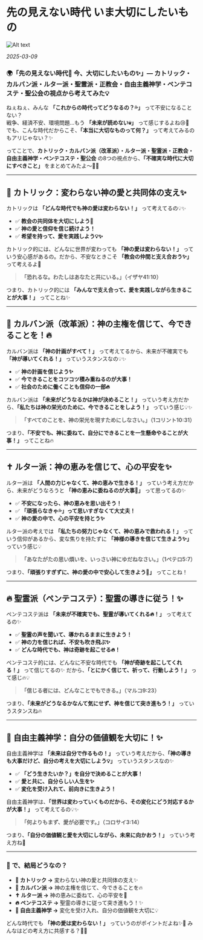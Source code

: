 #  先の見えない時代 いま大切にしたいもの

![Alt text](/static/images/blog/.png)

*2025-03-09*

### **🌍「先の見えない時代💭 今、大切にしたいもの✨」— カトリック・カルバン派・ルター派・聖霊派・正教会・自由主義神学・ペンテコステ・聖公会の視点から考えてみた💡**  

ねぇねぇ、みんな **「これからの時代ってどうなるの？💦」** って不安になることない？  
戦争、経済不安、環境問題…もう **「未来が読めない💀」** って感じするよね😢💭  
でも、こんな時代だからこそ、**「本当に大切なものって何？」** って考えてみるのもアリじゃない？✨  

ってことで、**カトリック・カルバン派（改革派）・ルター派・聖霊派・正教会・自由主義神学・ペンテコステ・聖公会** の8つの視点から、**「不確実な時代に大切にすべきこと」** をまとめてみたよ〜📖💖  

---

## **💒 カトリック：変わらない神の愛と共同体の支え✨**  
カトリックは **「どんな時代でも神の愛は変わらない！」** って考えてるの💡✨  

- ✅ **教会の共同体を大切にしよう💖**  
- ✅ **神の愛と信仰を信じ続けよう！**  
- ✅ **希望を持って、愛を実践しよう💡✨**  

カトリック的には、どんなに世界が変わっても **「神の愛は変わらない！」** っていう安心感があるの。だから、不安なときこそ **「教会の仲間と支え合おう✨」** って考えるよ💖  

> **「恐れるな。わたしはあなたと共にいる。」（イザヤ41:10）**  

つまり、カトリック的には **「みんなで支え合って、愛を実践しながら生きることが大事！」** ってことね✨  

---

## **📜 カルバン派（改革派）：神の主権を信じて、今できることを！🔥**  
カルバン派は **「神の計画がすべて！」** って考えてるから、未来が不確実でも **「神が導いてくれる！」** っていうスタンスなの💡✨  

- ✅ **神の計画を信じよう✨**  
- ✅ **今できることをコツコツ積み重ねるのが大事！**  
- ✅ **社会のために働くことも信仰の一部🔥**  

カルバン派は **「未来がどうなるかは神が決めること！」** っていう考え方だから、**「私たちは神の栄光のために、今できることをしよう！」** っていう感じ💡✨  

> **「すべてのことを、神の栄光を現すためにしなさい。」（1コリント10:31）**  

つまり、**「不安でも、神に委ねて、自分にできることを一生懸命やることが大事！」** ってことね🔥  

---

## **✝️ ルター派：神の恵みを信じて、心の平安を✨**  
ルター派は **「人間の力じゃなくて、神の恵みで生きる！」** っていう考え方だから、未来がどうなろうと **「神の恵みに委ねるのが大事💖」** って思ってるの✨  

- ✅ **不安になったら、神の恵みを思い出そう！**  
- ✅ **「頑張らなきゃ💦」って思いすぎなくて大丈夫！**  
- ✅ **神の愛の中で、心の平安を持とう✨**  

ルター派の考えでは **「私たちの努力じゃなくて、神の恵みで救われる！」** っていう信仰があるから、変な焦りを持たずに **「神様の導きを信じて生きよう✨」** っていう感じ💡  

> **「あなたがたの思い煩いを、いっさい神にゆだねなさい。」（1ペテロ5:7）**  

つまり、**「頑張りすぎずに、神の愛の中で安心して生きよう💖」** ってことね！  

---

## **🔥 聖霊派（ペンテコステ）：聖霊の導きに従う！✨**  
ペンテコステ派は **「未来が不確実でも、聖霊が導いてくれる🔥！」** って考えてるの✨  

- ✅ **聖霊の声を聞いて、導かれるままに生きよう！**  
- ✅ **神の力を信じれば、不安も吹き飛ぶ✨**  
- ✅ **どんな時代でも、神は奇跡を起こせる🔥！**  

ペンテコステ的には、どんなに不安な時代でも **「神が奇跡を起こしてくれる！」** って信じてるの✨ だから、**「とにかく信じて、祈って、行動しよう！」** って感じ🔥💡  

> **「信じる者には、どんなことでもできる。」（マルコ9:23）**  

つまり、**「未来がどうなるかなんて気にせず、神を信じて突き進もう！」** っていうスタンスね🔥  

---

## **🌈 自由主義神学：自分の価値観を大切に！✨**  
自由主義神学は **「未来は自分で作るもの！」** っていう考えだから、**「神の導きも大事だけど、自分の考えを大切にしよう💡」** っていうスタンスなの✨  

- ✅ **「どう生きたいか？」を自分で決めることが大事！**  
- ✅ **愛と共に、自分らしい人生を✨**  
- ✅ **変化を受け入れて、前向きに生きよう！**  

自由主義神学は、**「世界は変わっていくものだから、その変化にどう対応するかが大事！」** って考えてるの💡✨  

> **「何よりもまず、愛が必要です。」（コロサイ3:14）**  

つまり、**「自分の価値観と愛を大切にしながら、未来に向かおう！」** っていう考え方ね💖  

---

### **👀 で、結局どうなの？**  
- **💒 カトリック →** 変わらない神の愛と共同体の支え✨  
- **📜 カルバン派 →** 神の主権を信じて、今できることを🔥  
- **✝️ ルター派 →** 神の恵みに委ねて、心の平安を💖  
- **🔥 ペンテコステ →** 聖霊の導きに従って突き進もう！✨  
- **🌈 自由主義神学 →** 変化を受け入れ、自分の価値観を大切に💡  

どんな時代でも **「神の愛は変わらない！」** っていうのがポイントだよね✨💖 みんなはどの考え方に共感する？💭💬
